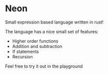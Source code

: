 # Neon

Small expression based language written in rust!

The language has a nice small set of features:

- Higher order functions
- Addition and subtraction
- If statements
- Recursion

Feel free to try it out in the playground
